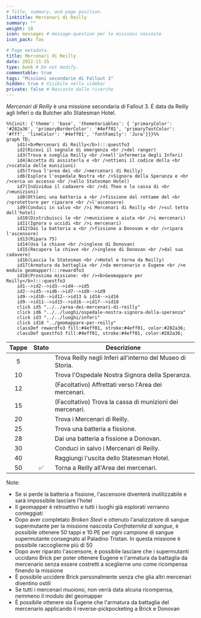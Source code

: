 ```yaml
---
# Title, summary, and page position.
linktitle: Mercenari di Reilly
summary: ""
weight: 10
icon: messages # message-question per le missioni nascoste
icon_pack: fas

# Page metadata.
title: Mercenari di Reilly
date: 2022-11-15
type: book # Do not modify.
commentable: true
tags: "Missioni secondarie di Fallout 3"
hidden: true # Visibile nella sidebar
private: false # Nascosto dalle ricerche
---
```


*Mercenari di Reilly* è una missione secondaria di Fallout 3. È data da Reilly agli Inferi o da Butcher allo Statesman Hotel.



```mermaid
%%{init: {'theme': 'base', 'themeVariables': { 'primaryColor': '#282a36', 'primaryBorderColor': '#4eff01', 'primaryTextColor': '#fff', 'lineColor': '#4eff01', 'fontFamily': 'Jura'}}}%%
graph TD;
    id1(<b>Mercenari di Reilly</b>):::questfo3
    id2(Ricevi il segnale di emergenza <br />del ranger)
    id3(Trova e sveglia Reilly <br />nell'infermeria degli Inferi)
    id4(Accetta di assisterla e <br />ottieni il codice della <br />scatola delle munizioni)
    id5(Trova l'area dei <br />mercenari di Reilly)
    id6(Esplora l'ospedale Nostra <br />Signora della Speranza e <br />cerca un accesso <br />allo Statesman Hotel)
    id7(Individua il cadavere <br />di Theo e la cassa di <br />munizioni) 
    id8(Ottieni una batteria a <br />fissione dal rottame del <br />protettore per riparare <br />l'ascensore)
    id9(Conduci in salvo <br />i Mercenari di Reilly <br />sul tetto dell'hotel)
    id10(Distribuisci le <br />munizione e aiuta <br />i mercenari)
    id11(Ignora o uccidi <br />i mercenari)
    id12(Dai la batteria a <br />fissione a Donovan e <br />ripara l'ascensore)
    id13(Ripara 75) 
    id14(Usa la chiave <br />inglese di Donovan)
    id15(Recupera la chiave <br />inglese di Donovan <br />dal suo cadavere)
    id16(Lascia lo Statesman <br />Hotel e torna da Reilly)
    id17(Armatura da battaglia <br />da mercenario o Eugene <br />e modulo geomapper):::rewardfo3
    id18(Prossima missione: <br /><b>Geomappare per Reilly</b>):::questfo3
    id1-->id2-->id3-->id4-->id5
    id2-->id5-->id6-->id7-->id8-->id9
    id9-->id10-->id12-->id13 & id14-->id16
    id9-->id11-->id15-->id16-->id17-->id18
    click id5 "../../area-dei-mercenari-di-reilly"
    click id6 "../../luoghi/ospedale-nostra-signora-della-speranza"
    click id3 "../../luoghi/inferi"
    click id18 "../geomappare-per-reilly"
    classDef rewardfo3 fill:#4eff01, stroke:#4eff01, color:#282a36;
    classDef questfo3 fill:#4eff01, stroke:#4eff01, color:#282a36;
```

| Tappe |       Stato        | Descrizione                                                |
| :---: | :----------------: | ---------------------------------------------------------- |
|   5   |                    | Trova Reilly negli Inferi all'interno del Museo di Storia. |
|  10   |                    | Trova l'Ospedale Nostra Signora della Speranza.            |
|  12   |                    | (Facoltativo) Affrettati verso l'Area dei mercenari.       |
|  15   |                    | (Facoltativo) Trova la cassa di munizioni dei mercenari.   |
|  20   |                    | Trova i Mercenari di Reilly.                               |
|  25   |                    | Trova una batteria a fissione.                             |
|  28   |                    | Dai una batteria a fissione a Donovan.                     |
|  30   |                    | Conduci in salvo i Mercenari di Reilly.                    |
|  40   |                    | Raggiungi l'uscita dello Statesman Hotel.                  |
|  50   | :white_check_mark: | Torna a Reilly all'Area dei mercenari.                     |


Note:
- Se si perde la batteria a fissione, l'ascensore diventerà inutilizzabile e sarà impossibile lasciare l'hotel
- Il geomapper è retroattivo e tutti i luoghi  già esplorati verranno conteggiati
- Dopo aver completato *Broken Steel* e ottenuto l'analizzatore di sangue supermutante per la missione nascosta *Confraternita di sangue*, è possibile ottenere 50 tappi e 10 PE per ogni campione di sangue supermutante consegnato al Paladino Tristan. In questa missione è possibile raccoglierne più di 50
- Dopo aver riparato l'ascensore, è possibile lasciare che i supermutanti uccidano Brick per poter ottenere Eugene e l'armatura da battaglia da mercenario senza essere costretti a sceglierne uno come ricompensa finendo la missione
- È possibile uccidere Brick personalmente senza che glia altri mercenari diventino ostili
- Se tutti i mercenari muoiono, non verrà data alcuna ricompensa, nemmeno il modulo del geomapper
- È possibile ottenere sia Eugene che l'armatura da battaglia del mercenario applicando il reverse-pickpocketing a Brick e Donovan
